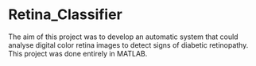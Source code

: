 # Retina_Classifier
The aim of this project was to develop an automatic system that could analyse digital color retina images to detect signs of diabetic retinopathy. This project was done entirely in MATLAB.
